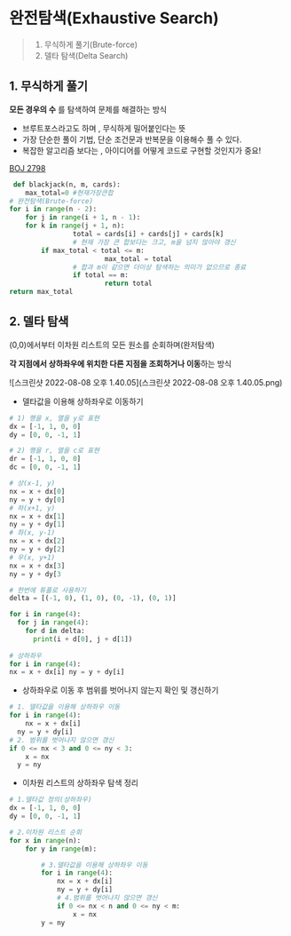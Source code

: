 # 완전탐색(Exhaustive Search)

> 1. 무식하게 풀기(Brute-force)
> 2. 델타 탐색(Delta Search)



## 1. 무식하게 풀기 

**모든 경우의 수** 를 탐색하여 문제를 해결하는 방식

- 브루트포스라고도 하며 , 무식하게 밀어붙인다는 뜻
- 가장 단순한 풀이 기법, 단순 조건문과 반복문을 이용해수 풀 수 있다.
- 복잡한 알고리즘 보다는 , 아이디어를 어떻게 코드로 구현할 것인지가 중요!



[BOJ 2798](https://www.acmicpc.net/problem/2798)

```python
 def blackjack(n, m, cards): 
    max_total=0 #현재가장큰합
# 완전탐색(Brute-force)
for i in range(n - 2):
	for j in range(i + 1, n - 1):
    for k in range(j + 1, n):
				total = cards[i] + cards[j] + cards[k]
				# 현재 가장 큰 합보다는 크고, m을 넘지 않아야 갱신 
        if max_total < total <= m:
						max_total = total
				# 합과 m이 같으면 더이상 탐색하는 의미가 없으므로 종료 
				if total == m:
						return total 
return max_total
```



## 2. 델타 탐색

(0,0)에서부터 이차원 리스트의 모든 원소를 순회하며(완저탐색) 

**각 지점에서 상하좌우에 위치한 다른 지점을 조회하거나 이동**하는 방식



![스크린샷 2022-08-08 오후 1.40.05](스크린샷 2022-08-08 오후 1.40.05.png)

- 델타값을 이용해 상하좌우로 이동하기

```python
# 1) 행을 x, 열을 y로 표현 
dx = [-1, 1, 0, 0]
dy = [0, 0, -1, 1]

# 2) 행을 r, 열을 c로 표현
dr = [-1, 1, 0, 0]
dc = [0, 0, -1, 1]

# 상(x-1, y) 
nx = x + dx[0] 
ny = y + dy[0]
# 하(x+1, y) 
nx = x + dx[1] 
ny = y + dy[1]
# 좌(x, y-1) 
nx = x + dx[2] 
ny = y + dy[2]
# 우(x, y+1)
nx = x + dx[3] 
ny = y + dy[3

# 한번에 튜플로 사용하기
delta = [(-1, 0), (1, 0), (0, -1), (0, 1)]

for i in range(4):
  for j in range(4):
    for d in delta:
      print(i + d[0], j + d[1])            
            
# 상하좌우
for i in range(4):
nx = x + dx[i] ny = y + dy[i]
```

- 상하좌우로 이동 후 범위를 벗어나지 않는지 확인 및 갱신하기

```python
# 1. 델타값을 이용해 상하좌우 이동
for i in range(4):
	nx = x + dx[i] 
  ny = y + dy[i]
# 2. 범위를 벗어나지 않으면 갱신
if 0 <= nx < 3 and 0 <= ny < 3:
	x = nx 
  y = ny
```

- 이차원 리스트의 상하좌우 탐색 정리

```python
# 1.델타값 정의(상하좌우) 
dx = [-1, 1, 0, 0]
dy = [0, 0, -1, 1]

# 2.이차원 리스트 순회 
for x in range(n):
	for y in range(m):

		# 3.델타값을 이용해 상하좌우 이동 
		for i in range(4):
			nx = x + dx[i]
 		 	ny = y + dy[i]
			# 4.범위를 벗어나지 않으면 갱신
			if 0 <= nx < n and 0 <= ny < m:
				x = nx 
        y = ny
```

